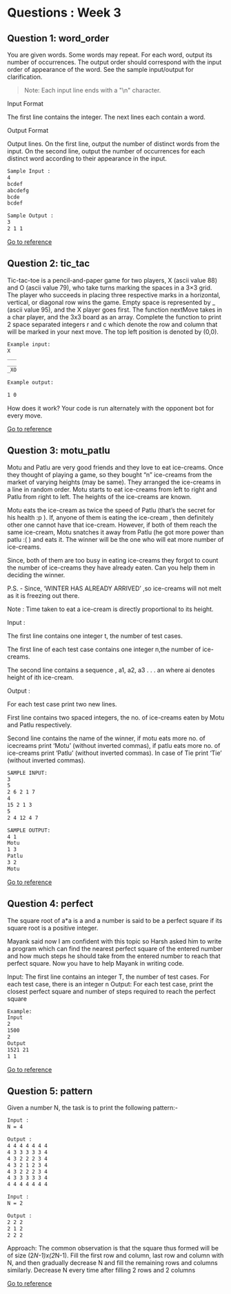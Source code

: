 # Questions : Week 3

## Question 1: word_order

You are given words. Some words may repeat. For each word, output its number of occurrences. The output order should correspond with the input order of appearance of the word. See the sample input/output for clarification.

> Note: Each input line ends with a "\n" character.

Input Format

The first line contains the integer. The next lines each contain a word.

Output Format

Output lines. On the first line, output the number of distinct words from the input. On the second line, output the number of occurrences for each distinct word according to their appearance in the input.

```bash
Sample Input :
4
bcdef
abcdefg
bcde
bcdef

Sample Output :
3
2 1 1
```

[Go to reference](https://www.hackerrank.com/challenges/word-order/problem)

## Question 2: tic_tac

Tic-tac-toe is a pencil-and-paper game for two players, X (ascii value 88) and O (ascii value 79), who take turns marking the spaces in a 3×3 grid. The player who succeeds in placing three respective marks in a horizontal, vertical, or diagonal row wins the game. Empty space is represented by \_ (ascii value 95), and the X player goes first.
The function nextMove takes in a char player, and the 3x3 board as an array. Complete the function to print 2 space separated integers r and c which denote the row and column that will be marked in your next move. The top left position is denoted by (0,0).

```bash
Example input:
X
___
___
_XO

Example output:

1 0
```

How does it work? Your code is run alternately with the opponent bot for every move.

[Go to reference](https://www.hackerrank.com/challenges/tic-tac-toe)

## Question 3: motu_patlu

Motu and Patlu are very good friends and they love to eat ice-creams. Once they thought of playing a game, so they bought “n” ice-creams from the market of varying heights (may be same). They arranged the ice-creams in a line in random order. Motu starts to eat ice-creams from left to right and Patlu from right to left. The heights of the ice-creams are known.

Motu eats the ice-cream as twice the speed of Patlu (that’s the secret for his health :p ). If, anyone of them is eating the ice-cream , then definitely other one cannot have that ice-cream. However, if both of them reach the same ice-cream, Motu snatches it away from Patlu (he got more power than patlu :( ) and eats it. The winner will be the one who will eat more number of ice-creams.

Since, both of them are too busy in eating ice-creams they forgot to count the number of ice-creams they have already eaten. Can you help them in deciding the winner.

P.S. - Since, ‘WINTER HAS ALREADY ARRIVED’ ,so ice-creams will not melt as it is freezing out there.

Note : Time taken to eat a ice-cream is directly proportional to its height.

Input :

The first line contains one integer t, the number of test cases.

The first line of each test case contains one integer n,the number of ice-creams.

The second line contains a sequence , a1, a2, a3 . . . an where ai denotes height of ith ice-cream.

Output :

For each test case print two new lines.

First line contains two spaced integers, the no. of ice-creams eaten by Motu and Patlu respectively.

Second line contains the name of the winner, if motu eats more no. of icecreams print ‘Motu’ (without inverted commas), if patlu eats more no. of ice-creams print ‘Patlu’ (without inverted commas). In case of Tie print ‘Tie’ (without inverted commas).

```bash
SAMPLE INPUT:
3
5
2 6 2 1 7
4
15 2 1 3
5
2 4 12 4 7

SAMPLE OUTPUT:
4 1
Motu
1 3
Patlu
3 2
Motu
```

[Go to reference](https://www.hackerearth.com/practice/algorithms/greedy/basics-of-greedy-algorithms/practice-problems/algorithm/motu-and-patlu-1-ab612ad8/)

## Question 4: perfect

The square root of a\*a is a and a number is said to be a perfect square if its square root is a positive integer.

Mayank said now I am confident with this topic so Harsh asked him to write a program which can find the nearest perfect square of the entered number and how much steps he should take from the entered number to reach that perfect square. Now you have to help Mayank in writing code.

Input:
The first line contains an integer T, the number of test cases. For each test case, there is an integer n
Output:
For each test case, print the closest perfect square and number of steps required to reach the perfect square

```bash
Example:
Input
2
1500
2
Output
1521 21
1 1
```

[Go to reference](https://practice.geeksforgeeks.org/problems/are-you-perfect/0)

## Question 5: pattern

Given a number N, the task is to print the following pattern:-

```bash
Input :
N = 4

Output :
4 4 4 4 4 4 4
4 3 3 3 3 3 4
4 3 2 2 2 3 4
4 3 2 1 2 3 4
4 3 2 2 2 3 4
4 3 3 3 3 3 4
4 4 4 4 4 4 4

Input :
N = 2

Output :
2 2 2
2 1 2
2 2 2
```

Approach: The common observation is that the square thus formed will be of size (2*N-1)x(2*N-1). Fill the first row and column, last row and column with N, and then gradually decrease N and fill the remaining rows and columns similarly. Decrease N every time after filling 2 rows and 2 columns

[Go to reference](https://www.geeksforgeeks.org/spiral-pattern/)
